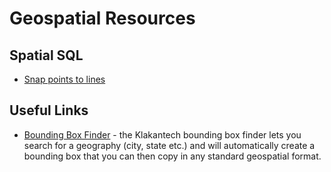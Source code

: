 # Geospatial Resources

## Spatial SQL
- [Snap points to lines](https://gist.github.com/wriglz/3cf07095e032d9c03f5829f5c7239182)


## Useful Links
- [Bounding Box Finder](boundingbox.klokantech.com) - the Klakantech bounding box finder lets you search for a geography (city, state etc.) and will automatically create a bounding box that you can then copy in any standard geospatial format.
